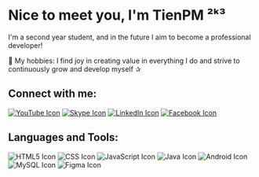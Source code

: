 # Nice to meet you, I'm TienPM ²ᵏ³
I'm a second year student, and in the future I aim to become a professional developer!

🍏 My hobbies: I find joy in creating value in everything I do and strive to continuously grow and develop myself ✰

## Connect with me:
[![YouTube Icon](https://img.icons8.com/?size=1x&id=37326&format=png)](https://youtube.com/@TienTran-if2td)
[![Skype Icon](https://img.icons8.com/?size=1x&id=63204&format=png)](https://join.skype.com/invite/xSd1vPCku10P)
[![LinkedIn Icon](https://img.icons8.com/?size=1x&id=xuvGCOXi8Wyg&format=png)](https://www.linkedin.com/in/a-ti%E1%BA%BFn-17958a264)
[![Facebook Icon](https://img.icons8.com/?size=1x&id=uLWV5A9vXIPu&format=png)](https://www.facebook.com/con.um.50?mibextid=ZbWKwL)


## Languages and Tools:
 ![HTML5 Icon](https://cdn.icon-icons.com/icons2/2107/PNG/64/file_type_html_icon_130541.png) 
 ![CSS Icon](https://cdn.icon-icons.com/icons2/2107/PNG/64/file_type_css_icon_130661.png) 
 ![JavaScript Icon](https://cdn.icon-icons.com/icons2/2107/PNG/64/file_type_js_official_icon_130509.png) 
 ![Java Icon](https://cdn.icon-icons.com/icons2/2415/PNG/64/java_original_logo_icon_146458.png) 
 ![Android Icon](https://img.icons8.com/?size=1x&id=17836&format=png) 
 ![MySQL Icon](https://cdn.icon-icons.com/icons2/1381/PNG/64/mysqlworkbench_93532.png) 
 ![Figma Icon](https://img.icons8.com/?size=1x&id=zfHRZ6i1Wg0U&format=png) 
